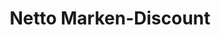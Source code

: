 ---
title: "Netto Marken-Discount"
url: /walddorfhaeslach/netto-marken-discount/
shop: Supermarkt
---